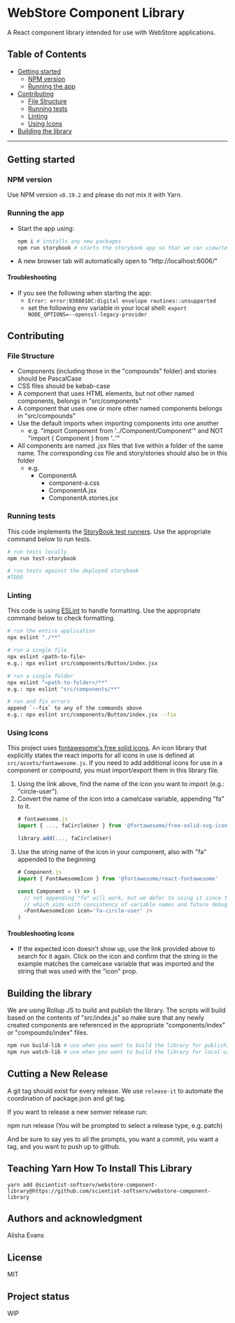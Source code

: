 # WebStore Component Library
A React component library intended for use with WebStore applications.

## Table of Contents

- [Getting started](#getting-started)
  - [NPM version](#npm-version)
  - [Running the app](#running-the-app)
- [Contributing](#contributing)
  - [File Structure](#file-structure)
  - [Running tests](#running-tests)
  - [Linting](#linting)
  - [Using Icons](#using-icons)
- [Building the library](#building-the-library)

---
## Getting started
### NPM version
Use NPM version `v8.19.2` and please do not mix it with Yarn.

### Running the app
- Start the app using:
  ``` bash
  npm i # installs any new packages
  npm run storybook # starts the storybook app so that we can view/test the components in a UI
  ```
- A new browser tab will automatically open to "http://localhost:6006/"

#### Troubleshooting
- If you see the following when starting the app: 
  - `Error: error:0308010C:digital envelope routines::unsupported`
  - set the following env variable in your local shell: `export NODE_OPTIONS=--openssl-legacy-provider`

## Contributing
<!-- State if you are open to contributions and what your requirements are for accepting them.
 -->
### File Structure
- Components (including those in the "compounds" folder) and stories should be PascalCase
- CSS files should be kebab-case
- A component that uses HTML elements, but not other named components, belongs in "src/components"
- A component that uses one or more other named components belongs in "src/compounds"
- Use the default imports when importing components into one another
  - e.g. "import Component from '../Component/Component'" and NOT "import { Component } from '..'"
- All components are named .jsx files that live within a folder of the same name. The corresponding css file and story/stories should also be in this folder
  - e.g.
    - ComponentA
      - component-a.css
      - ComponentA.jsx
      - ComponentA.stories.jsx

### Running tests
This code implements the [StoryBook test runners](https://storybook.js.org/docs/react/writing-tests/test-runner). Use the appropriate command below to run tests.
``` bash
# run tests locally
npm run test-storybook

# run tests against the deployed storybook
#TODO
```

### Linting
This code is using [ESLint](https://eslint.org/docs/latest/rules/) to handle formatting. Use the appropriate command below to check formatting.

```bash
# run the entire application
npx eslint "./**"

# run a single file
npx eslint <path-to-file>
e.g.: npx eslint src/components/Button/index.jsx

# run a single folder
npx eslint "<path-to-folder>/**"
e.g.: npx eslint "src/components/**"

# run and fix errors
append `--fix` to any of the commands above
e.g.: npx eslint src/components/Button/index.jsx --fix
```

### Using Icons
This project uses [fontawesome's free solid icons](https://fontawesome.com/search?o=r&m=free). An icon library that explicitly states the react imports for all icons in use is defined at `src/assets/fontawesome.js`. If you need to add additional icons for use in a component or compound, you must import/export them in this library file.

1. Using the link above, find the name of the icon you want to import (e.g.: "circle-user").
2. Convert the name of the icon into a camelcase variable, appending "fa" to it.
    ``` js
    # fontawesome.js
    import { ..., faCircleUser } from '@fortawesome/free-solid-svg-icons'

    library.add(..., faCircleUser)
    ```
3. Use the string name of the icon in your component, also with "fa" appended to the beginning
    ``` js
    # Component.js
    import { FontAwesomeIcon } from '@fortawesome/react-fontawesome'

    const Component = () => (
      // not appending "fa" will work, but we defer to using it since that's how the icon will show up in the inspect tool
      // which aids with consistency of variable names and future debugging
      <FontAwesomeIcon icon='fa-circle-user' />
    )
    ```

#### Troubleshooting Icons
- If the expected icon doesn't show up, use the link provided above to search for it again. Click on the icon and confirm that the string in the example matches the camelcase variable that was imported and the string that was used with the "icon" prop.

## Building the library
We are using Rollup JS to build and publish the library. The scripts will build based on the contents of "src/index.js" so make sure that any newly created components are referenced in the appropriate "components/index" or "compounds/index" files.
``` bash
npm run build-lib # use when you want to build the library for publishing
npm run watch-lib # use when you want to build the library for local use; it will watch for changes. it may take up to 30 seconds to reflect a change though
```

## Cutting a New Release
A git tag should exist for every release. We use `release-it` to automate the coordination of package.json and git tag.

If you want to release a new semver release run:

  npm run release
  (You will be prompted to select a release type, e.g. patch)

And be sure to say yes to all the prompts, you want a commit, you want a tag, and you want to push up to github.

## Teaching Yarn How To Install This Library

    yarn add @scientist-softserv/webstore-component-library@https://github.com/scientist-softserv/webstore-component-library

## Authors and acknowledgment
Alisha Evans

## License
MIT

## Project status
WIP

<!-- ## Badges
On some READMEs, you may see small images that convey metadata, such as whether or not all the tests are passing for the project. You can use Shields to add some to your README. Many services also have instructions for adding a badge.

## Visuals
Depending on what you are making, it can be a good idea to include screenshots or even a video (you'll frequently see GIFs rather than actual videos). Tools like ttygif can help, but check out Asciinema for a more sophisticated method.

## Installation
Within a particular ecosystem, there may be a common way of installing things, such as using Yarn, NuGet, or Homebrew. However, consider the possibility that whoever is reading your README is a novice and would like more guidance. Listing specific steps helps remove ambiguity and gets people to using your project as quickly as possible. If it only runs in a specific context like a particular programming language version or operating system or has dependencies that have to be installed manually, also add a Requirements subsection.

## Usage
Use examples liberally, and show the expected output if you can. It's helpful to have inline the smallest example of usage that you can demonstrate, while providing links to more sophisticated examples if they are too long to reasonably include in the README.

## Support
Tell people where they can go to for help. It can be any combination of an issue tracker, a chat room, an email address, etc.

## Roadmap
If you have ideas for releases in the future, it is a good idea to list them in the README. -->
